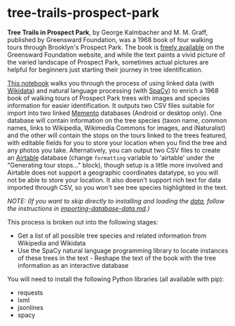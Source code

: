 # tree-trails-prospect-park

__Tree Trails in Prospect Park__, by George Kalmbacher and M. M. Graff, published by Greensward Foundation, was a 1968 book of four walking tours through Brooklyn's Prospect Park. The book is [freely available](https://www.echonyc.com/~parks/books/treetrailsppk.html) on the Greensward Foundation website, and while the text paints a vivid picture of the varied landscape of Prospect Park, sometimes actual pictures are helpful for beginners just starting their journey in tree identification.   

[This notebook](https://github.com/saverkamp/tree-trails-prospect-park/tree_trails_prospect_park.ipynb) walks you through the process of using linked data (with [Wikidata](https://www.wikidata.org)) and natural language processing (with [SpaCy](https://spacy.io/)) to enrich a 1968 book of walking tours of Prospect Park trees with images and species information for easier identification. It outputs two CSV files suitable for import into two linked [Memento](https://mementodatabase.com/) databases (Android or desktop only). One database will contain information on the tree species (taxon name, common names, links to Wikipedia, Wikimedia Commons for images, and iNaturalist) and the other will contain the stops on the tours linked to the trees featured, with editable fields for you to store your location when you find the tree and any photos you take. Alternatively, you can output two CSV files to create an [Airtable](https://airtable.com/) database (change `formatting` variable to 'airtable' under the "Generating tour stops..." block), though setup is a little more involved and Airtable does not support a geographic coordinates datatype, so you will not be able to store your location. It also doesn't support rich text for data imported through CSV, so you won't see tree species highlighted in the text.  

_NOTE: (If you want to skip directly to installing and loading the [data](https://github.com/saverkamp/tree-trails-prospect-park/tree/master/data), follow the instructions in [importing-database-data.md](importing-database-data.md).)_  

This process is broken out into the following stages:  

- Get a list of all possible tree species and related information from Wikipedia and Wikidata
- Use the SpaCy natural language programming library to locate instances of these trees in the text - Reshape the text of the book with the tree information as an interactive database  

You will need to install the following Python libraries (all available with pip):  

- requests
- lxml
- jsonlines
- spacy  

